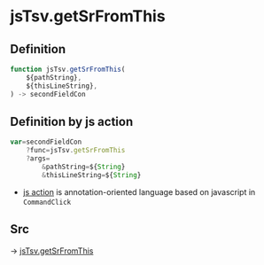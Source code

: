 # jsTsv.getSrFromThis

## Definition

```js.js
function jsTsv.getSrFromThis(
	${pathString},
	${thisLineString},
) -> secondFieldCon
```


## Definition by js action

```js.js
var=secondFieldCon
	?func=jsTsv.getSrFromThis
	?args=
		&pathString=${String}
		&thisLineString=${String}
```

- [js action](#) is annotation-oriented language based on javascript in `CommandClick`

## Src

-> [jsTsv.getSrFromThis](https://github.com/puutaro/CommandClick/blob/master/app/src/main/java/com/puutaro/commandclick/fragment_lib/terminal_fragment/js_interface/tsv/JsTsv.kt#L56)


